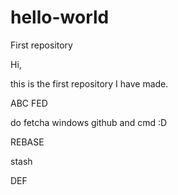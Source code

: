 # hello-world
First repository

Hi,

this is the first repository I have made.

ABC
FED

do fetcha
windows github and cmd :D

REBASE

stash

DEF
